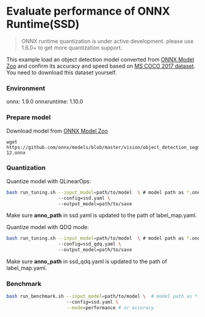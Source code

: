 # Evaluate performance of ONNX Runtime(SSD) 
>ONNX runtime quantization is under active development. please use 1.6.0+ to get more quantization support. 

This example load an object detection model converted from [ONNX Model Zoo](https://github.com/onnx/models) and confirm its accuracy and speed based on [MS COCO 2017 dataset](https://cocodataset.org/#download). You need to download this dataset yourself.

### Environment
onnx: 1.9.0
onnxruntime: 1.10.0

### Prepare model
Download model from [ONNX Model Zoo](https://github.com/onnx/models)

```shell
wget https://github.com/onnx/models/blob/master/vision/object_detection_segmentation/ssd/model/ssd-12.onnx
```

### Quantization

Quantize model with QLinearOps:

```bash
bash run_tuning.sh --input_model=path/to/model  \ # model path as *.onnx
                   --config=ssd.yaml \ 
                   --output_model=path/to/save
```
Make sure **anno_path** in ssd.yaml is updated to the path of label_map.yaml.

Quantize model with QDQ mode:

```bash
bash run_tuning.sh --input_model=path/to/model  \ # model path as *.onnx
                   --config=ssd_qdq.yaml \ 
                   --output_model=path/to/save
```
Make sure **anno_path** in ssd_qdq.yaml is updated to the path of label_map.yaml.

### Benchmark

```bash
bash run_benchmark.sh --input_model=path/to/model \  # model path as *.onnx
                      --config=ssd.yaml \
                      --mode=performance # or accuracy
```
